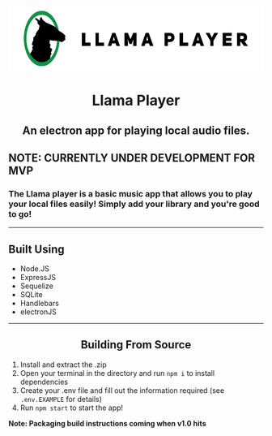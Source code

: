 ![llamaPlayerBanner](./rsc/LlamaPlayer_Banner.png)

# <h1 style = "text-align: center;">**Llama Player**</h1>

<h2 style = "text-align: center;"> An electron app for playing local audio files.</h2>

<b><h2> NOTE: CURRENTLY UNDER DEVELOPMENT FOR MVP</h2></b>

### The Llama player is a basic music app that allows you to play your local files easily! Simply add your library and you're good to go!

<hr/>

## Built Using

- Node.JS
- ExpressJS
- Sequelize
- SQLite
- Handlebars
- electronJS

<hr/>

<h2 style = "text-align: center;"> Building From Source </h2>

1. Install and extract the .zip
2. Open your terminal in the directory and run `npm i` to install dependencies
3. Create your .env file and fill out the information required (see `.env.EXAMPLE` for details)
4. Run `npm start` to start the app!

**Note: Packaging build instructions coming when v1.0 hits**
